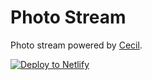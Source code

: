 # Photo Stream

Photo stream powered by [Cecil](https://cecil.app).

[![Deploy to Netlify](https://www.netlify.com/img/deploy/button.svg)](https://app.netlify.com/start/deploy?repository=https://github.com/Cecilapp/photo-stream&stack=cms)
